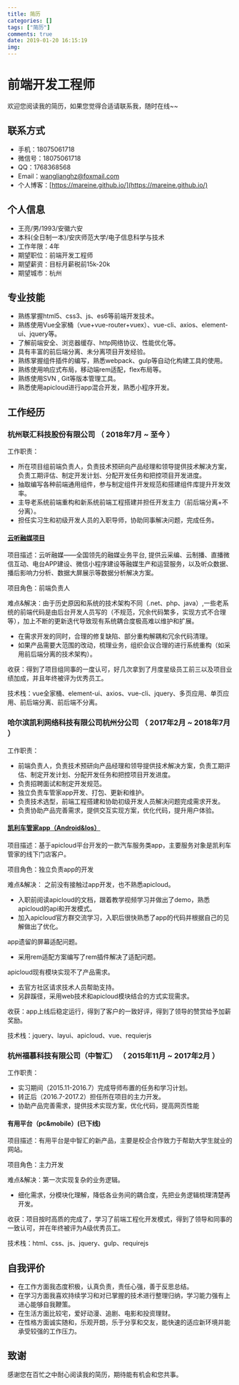 ```yaml
---
title: 简历
categories: []
tags: ["简历"]
comments: true
date: 2019-01-20 16:15:19
img:
---
```

# 前端开发工程师

欢迎您阅读我的简历，如果您觉得合适请联系我，随时在线~~

## 联系方式

- 手机：18075061718
- 微信号：18075061718
- QQ：1768368568
- Email：wanglianghz@foxmail.com
- 个人博客：[https://mareine.github.io/](https://mareine.github.io/)

## 个人信息

- 王亮/男/1993/安徽六安
- 本科(全日制一本)/安庆师范大学/电子信息科学与技术
- 工作年限：4年
- 期望职位：前端开发工程师
- 期望薪资：目标月薪税前15k-20k
- 期望城市：杭州

## 专业技能

- 熟练掌握html5、css3、js、es6等前端开发技术。
- 熟练使用Vue全家桶（vue+vue-router+vuex）、vue-cli、axios、element-ui、jquery等。
- 了解前端安全、浏览器缓存、http网络协议、性能优化等。
- 具有丰富的前后端分离、未分离项目开发经验。
- 熟练掌握组件插件的编写，熟悉webpack、gulp等自动化构建工具的使用。
- 熟练使用响应式布局，移动端rem适配，flex布局等。
- 熟练使用SVN , Git等版本管理工具。
- 熟悉使用apicloud进行app混合开发，熟悉小程序开发。

## 工作经历

### 杭州联汇科技股份有限公司 （ 2018年7月 ~ 至今 ）

工作职责：

- 所在项目组前端负责人，负责技术预研向产品经理和领导提供技术解决方案，负责工期评估、制定开发计划、分配开发任务和把控项目开发进度。
- 抽取编写各种前端通用组件，参与制定组件开发规范和搭建组件库提升开发效率。
- 主导老系统前端重构和新系统前端工程搭建并担任开发主力（前后端分离+不分离）。
- 担任实习生和初级开发人员的入职导师，协助同事解决问题，完成任务。

#### [云听融媒项目](http://w.linker.cc/)

项目描述：云听融媒——全国领先的融媒业务平台, 提供云采编、云制播、直播微信互动、电台APP建设、微信小程序建设等融媒生产和运营服务，以及听众数据、播后影响力分析、数据大屏展示等数据分析解决方案。

项目角色：前端负责人

难点&解决：由于历史原因和系统的技术架构不同（.net、php、java）,一些老系统的前端代码是由后台开发人员写的（不规范，冗余代码繁多，实现方式不合理等），加上不断的更新迭代导致现有系统耦合度极高难以维护和扩展。

- 在需求开发的同时，合理的修复缺陷、部分重构解耦和冗余代码清理。
- 如果产品需要大范围的改动，梳理业务，组织会议合理的进行系统重构（如采用前后端分离的技术架构）。

收获：得到了项目组同事的一度认可，好几次拿到了月度星级员工前三以及项目业绩加成，并且年终被评为优秀员工。

技术栈：vue全家桶、element-ui、axios、vue-cli、jquery、多页应用、单页应用、前后端分离、前后端不分离。

### 哈尔滨凯利网络科技有限公司杭州分公司 （ 2017年2月 ~ 2018年7月 ）

工作职责：

- 前端负责人，负责技术预研向产品经理和领导提供技术解决方案，负责工期评估、制定开发计划、分配开发任务和把控项目开发进度。
- 负责招聘面试和制定开发规范。
- 独立负责车管家app开发、打包、更新和维护。
- 负责技术选型，前端工程搭建和协助初级开发人员解决问题完成需求开发。
- 负责协助产品完善需求，提供交互实现方案，优化代码，提升用户体验。

#### [凯利车管家app（Android&Ios）](http://www.klcheguanjia.com/)

项目描述：基于apicloud平台开发的一款汽车服务类app，主要服务对象是凯利车管家的线下门店客户。

项目角色：独立负责app的开发

难点&解决：
之前没有接触过app开发，也不熟悉apicloud。

- 入职前阅读apicloud的文档，跟着教学视频学习并做出了demo，熟悉apicloud的api和开发模式。
- 加入apicloud官方群交流学习，入职后很快熟悉了app的代码并根据自己的见解做出了优化。

app遗留的屏幕适配问题。

- 采用rem适配方案编写了rem插件解决了适配问题。

apicloud现有模块实现不了产品需求。

- 去官方社区请求技术人员帮助支持。
- 另辟蹊径，采用web技术和apicloud模块结合的方式实现需求。

收获：app上线后稳定运行，得到了客户的一致好评，得到了领导的赞赏给予加薪奖励。

技术栈：jquery、layui、apicloud、vue、requierjs

### 杭州福慕科技有限公司（中智汇） （ 2015年11月 ~ 2017年2月 ）

工作职责：

- 实习期间（2015.11-2016.7）完成导师布置的任务和学习计划。
- 转正后（2016.7-2017.2）担任所在项目的主力开发。
- 协助产品完善需求，提供技术实现方案，优化代码，提高网页性能

#### 有用平台（pc&mobile）(已下线)

项目描述：有用平台是中智汇的新产品，主要是校企合作致力于帮助大学生就业的网站。

项目角色：主力开发

难点&解决：第一次实现复杂的业务逻辑。

- 细化需求，分模块化理解，降低各业务间的耦合度，先把业务逻辑梳理清楚再开发。

收获：项目按时高质的完成了，学习了前端工程化开发模式，得到了领导和同事的一致认可，并在年终被评为A级优秀员工。

技术栈：html、css、js、jquery、gulp、requirejs

## 自我评价

- 在工作方面我态度积极，认真负责，责任心强，善于反思总结。
- 在学习方面我喜欢持续学习和对已掌握的技术进行整理归纳，学习能力强有上进心能够自我鞭策。
- 在生活方面比较宅，爱好动漫、追剧、电影和投资理财。
- 在性格方面诚实随和，乐观开朗，乐于分享和交友，能快速的适应新环境并能承受较强的工作压力。

## 致谢

感谢您在百忙之中耐心阅读我的简历，期待能有机会和您共事。
